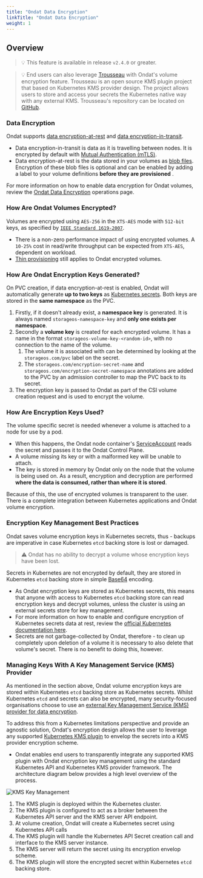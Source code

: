 ```yaml
---
title: "Ondat Data Encryption"
linkTitle: "Ondat Data Encryption"
weight: 1
---
```


## Overview

> 💡 This feature is available in release `v2.4.0` or greater.

> 💡 End users can also leverage [Trousseau](https://www.ondat.io/trousseau) with Ondat's volume encryption feature. Trousseau is an open source KMS plugin project that based on Kubernetes KMS provider design. The project allows users to store and access your secrets the Kubernetes native way with any external KMS. Trousseau's repository can be located on [GitHub](https://github.com/ondat/trousseau). 

### Data Encryption

Ondat supports [data encryption-at-rest](https://en.wikipedia.org/wiki/Data_at_rest) and [data encryption-in-transit](https://en.wikipedia.org/wiki/Data_in_transit).
- Data encryption-in-transit is data as it is travelling between nodes. It is encrypted by default with [Mutual Authentication (mTLS)](https://en.wikipedia.org/wiki/Mutual_authentication).
- Data encryption-at-rest is the data stored in your volumes as [blob files](/docs/concepts/volumes). Encryption of these blob files is optional and can be enabled by adding a label to your volume definitions **before they are provisioned** .

For more information on how to enable data encryption for Ondat volumes, review the [Ondat Data Encryption](/docs/operations/encryption/) operations page.

### How Are Ondat Volumes Encrypted?

Volumes are encrypted using `AES-256` in the `XTS-AES` mode with `512-bit` keys, as
specified by [`IEEE Standard 1619-2007`](https://standards.ieee.org/ieee/1619/4205/).
- There is a non-zero performance impact of using encrypted volumes. A `10-25%` cost in read/write throughput can be expected from `XTS-AES`, dependent on workload. 
- [Thin provisioning](https://en.wikipedia.org/wiki/Thin_provisioning) still applies to Ondat encrypted volumes.

### How Are Ondat Encryption Keys Generated?

On PVC creation, if data encryption-at-rest is enabled, Ondat will automatically generate **up to two keys** as [Kubernetes secrets](https://kubernetes.io/docs/concepts/configuration/secret/). Both keys are stored in the **same namespace** as the PVC.
1. Firstly, if it doesn't already exist, a **namespace key** is generated. It is always named `storageos-namespace-key` and **only one exists per namespace**.
1. Secondly a **volume key** is created for each encrypted volume. It has a name in the format `storageos-volume-key-<random-id>`, with no connection to the name of the volume. 
    1. The volume it is associated with can be determined by looking at the `storageos.com/pvc` label on the secret. 
    2. The `storageos.com/encryption-secret-name` and `storageos.com/encryption-secret-namespace` annotations are added to the PVC by an admission controller to map the PVC back to its secret.
1. The encryption key is passed to Ondat as part of the CSI volume creation request and is used to encrypt the volume.

### How Are Encryption Keys Used?

The volume specific secret is needed whenever a volume is attached to a node for use by a pod.
- When this happens, the Ondat node container's [ServiceAccount](https://kubernetes.io/docs/tasks/configure-pod-container/configure-service-account/) reads the secret and passes it to the Ondat Control Plane.
- A volume missing its key or with a malformed key will be unable to attach.
- The key is stored in memory by Ondat only on the node that the volume is being used on. As a result, encryption and decryption are performed **where the data is consumed, rather than where it is stored**.

Because of this, the use of encrypted volumes is transparent to the user. There is a complete integration between Kubernetes applications and Ondat volume encryption.

### Encryption Key Management Best Practices

Ondat saves volume encryption keys in Kubernetes secrets, thus - backups are imperative in case Kubernetes `etcd` backing store is lost or damaged.

> ⚠️ Ondat has no ability to decrypt a volume whose encryption keys have been lost.

Secrets in Kubernetes are not encrypted by default, they are stored in Kubernetes `etcd` backing store in simple [Base64](https://en.wikipedia.org/wiki/Base64) encoding. 
- As Ondat encryption keys are stored as Kubernetes secrets, this means that anyone with access to Kubernetes `etcd` backing store can read encryption keys and decrypt volumes, unless the cluster is using an external secrets store for key management.
- For more information on how to enable and configure encryption of Kubernetes secrets data at rest, review the [official Kubernetes documentation here](https://kubernetes.io/docs/tasks/administer-cluster/encrypt-data/).
- Secrets are not garbage-collected by Ondat, therefore - to clean up completely upon deletion of a volume it is necessary to also delete that volume's secret. There is no benefit to doing this, however.

### Managing Keys With A Key Management Service (KMS) Provider

As mentioned in the section above, Ondat volume encryption keys are stored within Kubernetes `etcd` backing store as Kubernetes secrets. Whilst Kubernetes `etcd` and secrets can also be encrypted, many security-focused organisations choose to use an [external Key Management Service (KMS) provider for data encryption](https://kubernetes.io/docs/tasks/administer-cluster/kms-provider/).

To address this from a Kubernetes limitations perspective and provide an agnostic solution, Ondat's encryption design allows the user to leverage any supported [Kubernetes KMS plugin](https://kubernetes.io/docs/tasks/administer-cluster/kms-provider/#implementing-a-kms-plugin) to envelop the secrets into a KMS provider encryption scheme.
- Ondat enables end users to transparently integrate any supported KMS plugin with Ondat encryption key management using the standard Kubernetes API and Kubernetes KMS provider framework. The architecture diagram below provides a high level overview of the process.

![KMS Key Management](/images/docs/gui-v2/kms-key-management.png)

1. The KMS plugin is deployed within the Kubernetes cluster.
1. The KMS plugin is configured to act as a broker between the Kubernetes API server and the KMS server API endpoint.
1. At volume creation, Ondat will create a Kubernetes secret using Kubernetes API calls
1. The KMS plugin will handle the Kubernetes API Secret creation call and interface to the KMS server instance.
1. The KMS server will return the secret using its encryption envelop scheme.
1. The KMS plugin will store the encrypted secret within Kubernetes `etcd` backing store.
